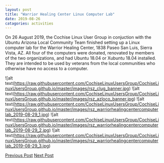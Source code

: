 ```yaml
---
layout: post
title: "Warrior Healing Center Linux Computer Lab"
date: 2019-08-26
catagories: activities
---
```


On 26 August 2019, the Cochise Linux User Group in conjuction with the Ubuntu Arizona Local Community Team finished setting up a Linux computer lab for the Warrior Healing Center, 1838 Paseo San Luis, Sierra Vista, AZ.  All four of the computers were donated, renovated by members of the two organizations, and had Ubuntu 18.04 or Xubuntu 18.04 installed.  They are intended to be used by veterans from the local communities who otherwise have no access to a computer.

![alt text(https://raw.githubusercontent.com/CochiseLinuxUsersGroup/CochiseLinuxUsersGroup.github.io/master/images/rsz_clug_banner.jpg)
![alt text(https://raw.githubusercontent.com/CochiseLinuxUsersGroup/CochiseLinuxUsersGroup.github.io/master/images/rsz_azloco_banner.jpg)
![alt text(https://raw.githubusercontent.com/CochiseLinuxUsersGroup/CochiseLinuxUsersGroup.github.io/master/images/rsz_warriorhealingcentercomputerlab_2019-08-29_1.jpg)
![alt text(https://raw.githubusercontent.com/CochiseLinuxUsersGroup/CochiseLinuxUsersGroup.github.io/master/images/rsz_warriorhealingcentercomputerlab_2019-08-29_2.jpg)
![alt text(https://raw.githubusercontent.com/CochiseLinuxUsersGroup/CochiseLinuxUsersGroup.github.io/master/images/rsz_warriorhealingcentercomputerlab_2019-08-29_3.jpg)

<footer>
<a href="http://cochiselinuxusergroup.org/activities/ComputerRepairInstallWorkshop_2019-08-03" class="post-prev">Previous Post</a>
<a href="http://cochiselinuxusergroup.org/activities/WarriorHealingCenterLinuxComputerLab_2019-08-26" class="post-next">Next Post</a>
  </footer>
